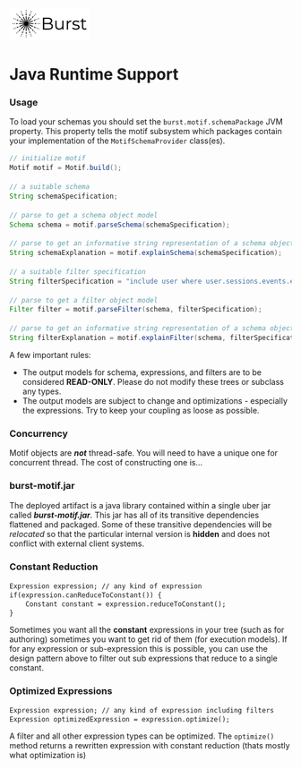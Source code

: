 ![Burst](../../doc/burst_small.png "")

# Java Runtime Support

### Usage

To load your schemas you should set the `burst.motif.schemaPackage` JVM property. This property tells the motif
subsystem which packages contain your implementation of the `MotifSchemaProvider` class(es).

```java
// initialize motif
Motif motif = Motif.build();

// a suitable schema
String schemaSpecification;

// parse to get a schema object model
Schema schema = motif.parseSchema(schemaSpecification);

// parse to get an informative string representation of a schema object model
String schemaExplanation = motif.explainSchema(schemaSpecification);

// a suitable filter specification
String filterSpecification = "include user where user.sessions.events.eventId != 987356";

// parse to get a filter object model
Filter filter = motif.parseFilter(schema, filterSpecification);

// parse to get an informative string representation of a schema object model
String filterExplanation = motif.explainFilter(schema, filterSpecification);
```

A few important rules:
* The output models for schema, expressions, and filters are to be considered __READ-ONLY__. Please do not
modify these trees or subclass any types.
* The output models are subject to change and optimizations - especially the expressions. Try to 
keep your coupling as loose as possible.

### Concurrency
Motif objects are ___not___ thread-safe. You will need to have a unique one for 
concurrent thread. The cost of constructing one is...

### burst-motif.jar
The deployed artifact is a java library contained within a single uber jar called ___burst-motif.jar___.
This jar has all of its transitive dependencies flattened and packaged. Some of these transitive dependencies will
 be _relocated_ so that the particular internal version is __hidden__ and does not conflict with external client
systems.

### Constant Reduction
    Expression expression; // any kind of expression
    if(expression.canReduceToConstant()) {
        Constant constant = expression.reduceToConstant();
    }
Sometimes you want all the __constant__ expressions in your tree (such as for authoring) sometimes
you want to get rid of them (for execution models). If for any expression or sub-expression this
is possible, you can use the design pattern above to filter out sub expressions that reduce
to a single constant.

### Optimized Expressions
    Expression expression; // any kind of expression including filters
    Expression optimizedExpression = expression.optimize();
A filter and all other expression types can be optimized. The `optimize()` method
returns a rewritten expression with constant reduction (thats mostly what optimization is)
